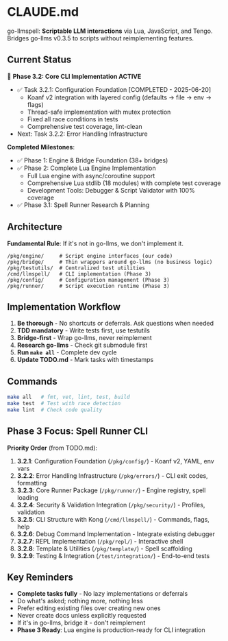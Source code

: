 # CLAUDE.md

go-llmspell: **Scriptable LLM interactions** via Lua, JavaScript, and Tengo. Bridges go-llms v0.3.5 to scripts without reimplementing features.

## Current Status

🚧 **Phase 3.2: Core CLI Implementation ACTIVE**
- ✅ Task 3.2.1: Configuration Foundation [COMPLETED - 2025-06-20]
  - Koanf v2 integration with layered config (defaults → file → env → flags)
  - Thread-safe implementation with mutex protection
  - Fixed all race conditions in tests
  - Comprehensive test coverage, lint-clean
- Next: Task 3.2.2: Error Handling Infrastructure

**Completed Milestones**:
- ✅ Phase 1: Engine & Bridge Foundation (38+ bridges)
- ✅ Phase 2: Complete Lua Engine Implementation
  - Full Lua engine with async/coroutine support
  - Comprehensive Lua stdlib (18 modules) with complete test coverage
  - Development Tools: Debugger & Script Validator with 100% coverage
- ✅ Phase 3.1: Spell Runner Research & Planning

## Architecture

**Fundamental Rule**: If it's not in go-llms, we don't implement it.

```
/pkg/engine/     # Script engine interfaces (our code)
/pkg/bridge/     # Thin wrappers around go-llms (no business logic)
/pkg/testutils/  # Centralized test utilities
/cmd/llmspell/   # CLI implementation (Phase 3)
/pkg/config/     # Configuration management (Phase 3)
/pkg/runner/     # Script execution runtime (Phase 3)
```

## Implementation Workflow

1. **Be thorough** - No shortcuts or deferrals. Ask questions when needed
2. **TDD mandatory** - Write tests first, use testutils
3. **Bridge-first** - Wrap go-llms, never reimplement  
4. **Research go-llms** - Check git submodule first
5. **Run `make all`** - Complete dev cycle
6. **Update TODO.md** - Mark tasks with timestamps

## Commands

```bash
make all   # fmt, vet, lint, test, build
make test  # Test with race detection  
make lint  # Check code quality
```

## Phase 3 Focus: Spell Runner CLI

**Priority Order** (from TODO.md):
1. **3.2.1**: Configuration Foundation (`/pkg/config/`) - Koanf v2, YAML, env vars
2. **3.2.2**: Error Handling Infrastructure (`/pkg/errors/`) - CLI exit codes, formatting
3. **3.2.3**: Core Runner Package (`/pkg/runner/`) - Engine registry, spell loading
4. **3.2.4**: Security & Validation Integration (`/pkg/security/`) - Profiles, validation
5. **3.2.5**: CLI Structure with Kong (`/cmd/llmspell/`) - Commands, flags, help
6. **3.2.6**: Debug Command Implementation - Integrate existing debugger
7. **3.2.7**: REPL Implementation (`/pkg/repl/`) - Interactive shell
8. **3.2.8**: Template & Utilities (`/pkg/template/`) - Spell scaffolding
9. **3.2.9**: Testing & Integration (`/test/integration/`) - End-to-end tests

## Key Reminders

- **Complete tasks fully** - No lazy implementations or deferrals
- Do what's asked; nothing more, nothing less
- Prefer editing existing files over creating new ones
- Never create docs unless explicitly requested
- If it's in go-llms, bridge it - don't reimplement
- **Phase 3 Ready**: Lua engine is production-ready for CLI integration